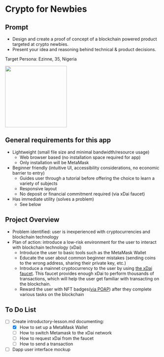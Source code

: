 # Crypto for Newbies

## Prompt
- Design and create a proof of concept of a blockchain powered product targeted at crypto newbies.
- Present your idea and reasoning behind technical & product decisions.

Target Persona: Ezinne, 35, Nigeria

<img src="https://user-images.githubusercontent.com/4076573/118256429-bbeac800-b4ad-11eb-8419-80f5d70c4637.png" height=200px>

## General requirements for this app
- Lightweight (small file size and minimal bandwidth/resource usage)
  - Web browser based (no installation space required for app)
  - Only installation will be MetaMask
- Beginner friendly (intuitive UI, accessibility considerations, no economic barrier to entry)
  - Guides user through a tutorial before offering the choice to learn a variety of subjects
  - Responsive layout
  - No deposit or financial commitment required (via xDai faucet)
- Has immediate utility (solves a problem)
  - See below


## Project Overview

- Problem identified: user is inexperienced with cryptocurrencies and blockchain technology
- Plan of action: introduce a low-risk environment for the user to interact with blockchain technology (xDai)
  - Introduce the user to basic tools such as the MetaMask Wallet
  - Educate the user about common beginner mistakes (sending coins to the wrong address, sharing their private key, etc.)
  - Introduce a mainnet cryptocurrency to the user by using [the xDai faucet](https://blockscout.com/xdai/mainnet/faucet). This faucet provides enough xDai to perform thousands of transactions, which will help the user get familiar with transacting on the blockchain.
  - Reward the user with NFT badges([via POAP](https://www.poap.xyz/)) after they complete various tasks on the blockchain


## To Do List

- [ ] Create introductory-lesson.md documenting:
  - [x] How to set up a MetaMask Wallet
  - [ ] How to switch Metamask to the xDai network
  - [ ] How to request xDai from the faucet
  - [ ] How to send a transaction
- [ ] Dapp user interface mockup
